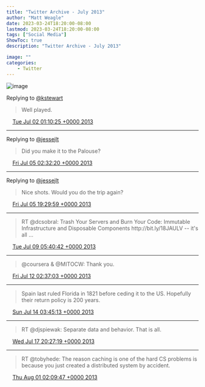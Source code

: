 ```yaml
---
title: "Twitter Archive - July 2013"
author: "Matt Weagle"
date: 2023-03-24T18:20:00-08:00
lastmod: 2023-03-24T18:20:00-08:00
tags: ["Social Media"]
ShowToc: true
description: "Twitter Archive - July 2013"

image: ""
categories: 
    - Twitter
---
```

![image](/sadtwitterbird3.jpg)

Replying to [@kstewart](https://twitter.com/kstewart/status/351843794603356160)

> Well played\.

<img src="./media/tweet.ico" width="12" /> [Tue Jul 02 01:10:25 +0000 2013](https://twitter.com/mweagle/status/351870444061728769)

----

Replying to [@jessejlt](https://twitter.com/@jessejlt/status/352231701461741568)

> Did you make it to the Palouse?

<img src="./media/tweet.ico" width="12" /> [Fri Jul 05 02:32:20 +0000 2013](https://twitter.com/mweagle/status/352978220980768768)

----

Replying to [@jessejlt](https://twitter.com/@jessejlt/status/352983375281266688)

> Nice shots\. Would you do the trip again?

<img src="./media/tweet.ico" width="12" /> [Fri Jul 05 19:29:59 +0000 2013](https://twitter.com/mweagle/status/353234322116968448)

----

> RT @dcsobral: Trash Your Servers and Burn Your Code: Immutable Infrastructure and Disposable Components http://bit\.ly/18JAULV \-\- it's all …

<img src="./media/tweet.ico" width="12" /> [Tue Jul 09 05:40:42 +0000 2013](https://twitter.com/mweagle/status/354475178132119552)

----

> @coursera &amp; @MITOCW: Thank you\.

<img src="./media/tweet.ico" width="12" /> [Fri Jul 12 02:37:03 +0000 2013](https://twitter.com/mweagle/status/355516121329311744)

----

> Spain last ruled Florida in 1821 before ceding it to the US\. Hopefully their return policy is 200 years\.

<img src="./media/tweet.ico" width="12" /> [Sun Jul 14 03:45:13 +0000 2013](https://twitter.com/mweagle/status/356258051231199236)

----

> RT @djspiewak: Separate data and behavior\. That is all\.

<img src="./media/tweet.ico" width="12" /> [Wed Jul 17 20:27:19 +0000 2013](https://twitter.com/mweagle/status/357597402204610560)

----

> RT @tobyhede: The reason caching is one of the hard CS problems is because you just created a distributed system by accident\.

<img src="./media/tweet.ico" width="12" /> [Thu Aug 01 02:09:47 +0000 2013](https://twitter.com/mweagle/status/362757016214700032)